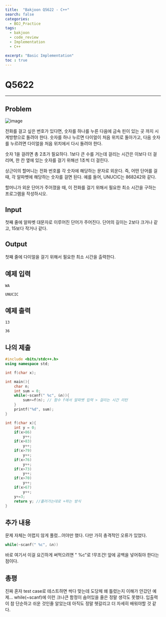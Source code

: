 ```yaml
---
title:  "Bakjoon Q5622 - C++"
search: false
categories: 
  - BOJ_Practice
tags:
  - bakjoon
  - code_review
  - Implementation
  - C++

excerpt: "Basic Implementation"
toc : true
---
```


# __Q5622__
___

## Problem

![image](https://user-images.githubusercontent.com/68508521/137335654-992943d2-ff9e-4ea7-997f-49a8e645f47a.png)


전화를 걸고 싶은 번호가 있다면, 숫자를 하나를 누른 다음에 금속 핀이 있는 곳 까지 시계방향으로 돌려야 한다. 숫자를 하나 누르면 다이얼이 처음 위치로 돌아가고, 다음 숫자를 누르려면 다이얼을 처음 위치에서 다시 돌려야 한다.

숫자 1을 걸려면 총 2초가 필요하다. 1보다 큰 수를 거는데 걸리는 시간은 이보다 더 걸리며, 한 칸 옆에 있는 숫자를 걸기 위해선 1초씩 더 걸린다.

상근이의 할머니는 전화 번호를 각 숫자에 해당하는 문자로 외운다. 즉, 어떤 단어를 걸 때, 각 알파벳에 해당하는 숫자를 걸면 된다. 예를 들어, UNUCIC는 868242와 같다.

할머니가 외운 단어가 주어졌을 때, 이 전화를 걸기 위해서 필요한 최소 시간을 구하는 프로그램을 작성하시오.

## Input
첫째 줄에 알파벳 대문자로 이루어진 단어가 주어진다. 단어의 길이는 2보다 크거나 같고, 15보다 작거나 같다.

## Output
첫째 줄에 다이얼을 걸기 위해서 필요한 최소 시간을 출력한다.

## 예제 입력
```
WA
```
```
UNUCIC
```
## 예제 출력
```
13
```
```
36
```
## 나의 제출
```cpp
#include <bits/stdc++.h>
using namespace std;

int f(char x);

int main(){
    char n;
    int sum = 0;
    while(~scanf(" %c", &n)){
        sum+=f(n); // 함수 f에서 알파벳 입력 > 걸리는 시간 리턴
    }
    printf("%d", sum);    
}

int f(char x){
    int y = 0;
    if(x>86)
        y++;
    if(x>83)
        y++;
    if(x>79)
        y++;
    if(x>76)
        y++;
    if(x>73)
        y++;
    if(x>70)
        y++;
    if(x>67)
        y++;
    y+=3;
    return y; //흘러가는대로 +하는 방식
}
```
## 추가 내용
문제 자체는 어렵지 않게 풀렸...어야만 했다. 다만 가히 충격적인 오류가 있었다.
```cpp
while(~scanf(" %c", &n))
```
바로 여기서 이걸 요긴하게 써먹으려면 " %c"로 !무조건! 앞에 공백을 넣어줘야 한다는 점이다.

## 총평
진짜 혼자 test case로 테스트하면 싹다 맞는데 도당체 왜 틀렸는지 이해가 안갔던 예제... while(~scanf)에 이런 크나큰 함정이
 숨어있을 줄은 정말 생각도 못했다. 입출력이 참 단순하고 쉬운 것인줄 알았는데 아직도 정말 헷갈리고 더 자세히 배워야할 것 같다.